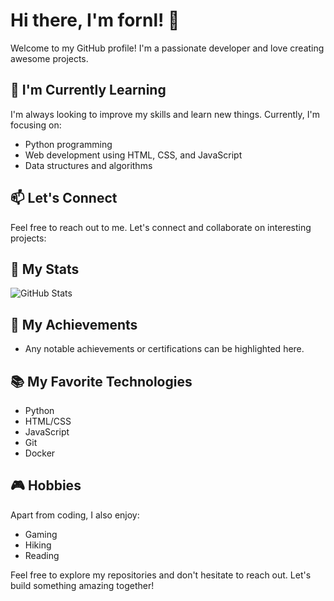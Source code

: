 # Hi there, I'm fornl! 👋

Welcome to my GitHub profile! I'm a passionate developer and love creating awesome projects. 

## 🌱 I'm Currently Learning

I'm always looking to improve my skills and learn new things. Currently, I'm focusing on:

- Python programming
- Web development using HTML, CSS, and JavaScript
- Data structures and algorithms

## 📫 Let's Connect

Feel free to reach out to me. Let's connect and collaborate on interesting projects:

## 🚀 My Stats

![GitHub Stats](https://github-readme-stats.vercel.app/api?username=fornl&show_icons=true&count_private=true)

## 🌟 My Achievements

- Any notable achievements or certifications can be highlighted here.

## 📚 My Favorite Technologies

- Python
- HTML/CSS
- JavaScript
- Git
- Docker

## 🎮 Hobbies

Apart from coding, I also enjoy:

- Gaming
- Hiking
- Reading

Feel free to explore my repositories and don't hesitate to reach out. Let's build something amazing together!
